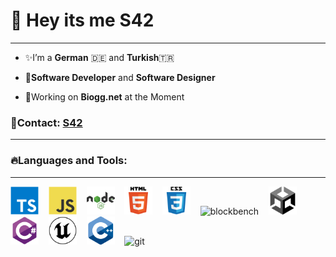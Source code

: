 # 👋 Hey its me S42

<hr></hr>

- ✨I’m a **German** 🇩🇪 and **Turkish**🇹🇷

- 👾**Software Developer** and **Software Designer**

- 💽Working on **Biogg.net** at the Moment


### 📲Contact: [S42](https://discord.com/users/787306646417571860)

<hr></hr>

### 🔥Languages and Tools:

<hr></hr>

<p align="left">
  <img src="https://raw.githubusercontent.com/devicons/devicon/master/icons/typescript/typescript-original.svg" alt="typescript" width="45" height="45"/> &nbsp;&nbsp;
  <img src="https://raw.githubusercontent.com/devicons/devicon/master/icons/javascript/javascript-original.svg" alt="javacript" width="45" height="45"/> &nbsp;&nbsp;
  <img src="https://raw.githubusercontent.com/devicons/devicon/master/icons/nodejs/nodejs-original-wordmark.svg" alt="nodejs" width="45" height="45"/> &nbsp;&nbsp;
  <img src="https://raw.githubusercontent.com/devicons/devicon/master/icons/html5/html5-original-wordmark.svg" alt="html5" width="45" height="45"/> &nbsp;&nbsp;
  <img src="https://raw.githubusercontent.com/devicons/devicon/master/icons/css3/css3-original-wordmark.svg" alt="css3" width="45" height="45"/> &nbsp;&nbsp;
  <img src="https://raw.githubusercontent.com/JannisX11/blockbench/refs/heads/master/icon.ico" alt="blockbench" width="45" height="45"/> &nbsp;&nbsp;
  <img src="https://raw.githubusercontent.com/devicons/devicon/master/icons/unity/unity-original.svg" alt="unity" width="45" height="45"/> &nbsp;&nbsp;  
  <img src="https://raw.githubusercontent.com/devicons/devicon/master/icons/csharp/csharp-original.svg" alt="csharp" width="45" height="45"/> &nbsp;&nbsp;
  <img src="https://raw.githubusercontent.com/devicons/devicon/master/icons/unrealengine/unrealengine-original.svg" alt="unrealengine" width="45" height="45"/> &nbsp;&nbsp;
  <img src="https://raw.githubusercontent.com/devicons/devicon/master/icons/cplusplus/cplusplus-original.svg" alt="cplusplus" width="45" height="45"/> &nbsp;&nbsp;
  <img src="https://www.vectorlogo.zone/logos/git-scm/git-scm-icon.svg" alt="git" width="45" height="45"/>
</p>
